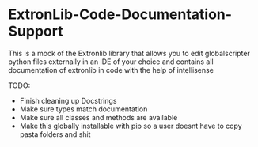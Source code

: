# ExtronLib-Code-Documentation-Support
This is a mock of the Extronlib library that allows you to edit globalscripter python files externally in an IDE of your choice and contains all documentation of extronlib in code with the help of intellisense


TODO:
- Finish cleaning up Docstrings
- Make sure types match documentation
- Make sure all classes and methods are available
- Make this globally installable with pip so a user doesnt have to copy pasta folders and shit
